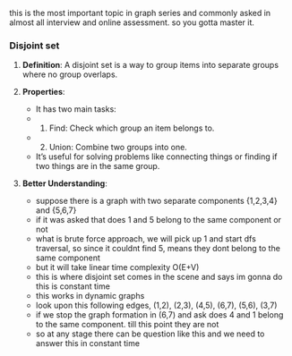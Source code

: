 this is the most important topic in graph series and commonly asked in almost all interview and online assessment. so you gotta master it. <br>
### Disjoint set
1. **Definition**: A disjoint set is a way to group items into separate groups where no group overlaps.
2. **Properties**:  
   - It has two main tasks:
   - 1. Find: Check which group an item belongs to.
   - 2. Union: Combine two groups into one.
   - It’s useful for solving problems like connecting things or finding if two things are in the same group.

3. **Better Understanding**:
   - suppose there is a graph with two separate components {1,2,3,4} and {5,6,7}
   - if it was asked that does 1 and 5 belong to the same component or not
   - what is brute force approach, we will pick up 1 and start dfs traversal, so since it couldnt find 5, means they dont belong to the same component
   - but it will take linear time complexity O(E+V)
   - this is where disjoint set comes in the scene and says im gonna do this is constant time
   - this works in dynamic graphs
   - look upon this following edges, (1,2), (2,3), (4,5), (6,7), (5,6), (3,7)
   - if we stop the graph formation in (6,7) and ask does 4 and 1 belong to the same component. till this point they are not
   - so at any stage there can be question like this and we need to answer this in constant time 







